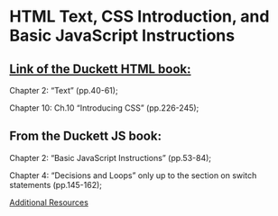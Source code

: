 # HTML Text, CSS Introduction, and Basic JavaScript Instructions

## [Link of the Duckett HTML book:](https://wtf.tw/ref/duckett.pdf)

Chapter 2: “Text” (pp.40-61);

Chapter 10: Ch.10 “Introducing CSS” (pp.226-245);


## From the Duckett JS book:

Chapter 2: “Basic JavaScript Instructions” (pp.53-84);

Chapter 4: “Decisions and Loops” only up to the section on switch statements (pp.145-162);

[Additional Resources](https://chris.beams.io/posts/git-commit/) 